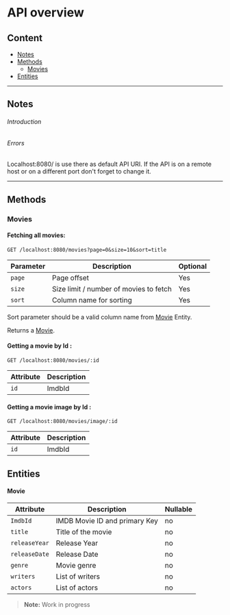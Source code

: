 API overview
============

## Content

- [Notes](#notes)
- [Methods](#methods)
  - [Movies](#movies)
- [Entities](#entities)

___

## Notes

###### Introduction



###### Errors



######

Localhost:8080/ is use there as default API URI. If the API is on a remote host or on a different port don't forget to change it.


___

## Methods

### Movies

#### Fetching all movies:

    GET /localhost:8080/movies?page=0&size=10&sort=title
    
| Parameter     | Description                               | Optional |
| -----------   | ----------------------------------------- | -------- |
| `page`        | Page offset                               |   Yes    |
| `size`        | Size limit / number of movies to fetch    |   Yes    |
| `sort`        | Column name for sorting                   |   Yes    |

Sort parameter should be a valid column name from [Movie](#movie) Entity. 

Returns a [Movie](#movie).

#### Getting a movie by Id :

    GET /localhost:8080/movies/:id

| Attribute   | Description         |
| ----------- | ------------------- |
| `id`        | ImdbId              |

#### Getting a movie image by Id :

    GET /localhost:8080/movies/image/:id

| Attribute   | Description         |
| ----------- | ------------------- |
| `id`        | ImdbId              |


## Entities

#### Movie

| Attribute                | Description                                              | Nullable |
|--------------------------|----------------------------------------------------------|----------|
| `ImdbId`                 | IMDB Movie ID and primary Key                            | no       |
| `title`                  | Title of the movie                                       | no       |
| `releaseYear`            | Release Year                                             | no       |
| `releaseDate`            | Release Date                                             | no       |
| `genre`                  | Movie genre                                              | no       |
| `writers`                | List of writers                                          | no       |
| `actors`                 | List of actors                                           | no       |





> **Note:** Work in progress
